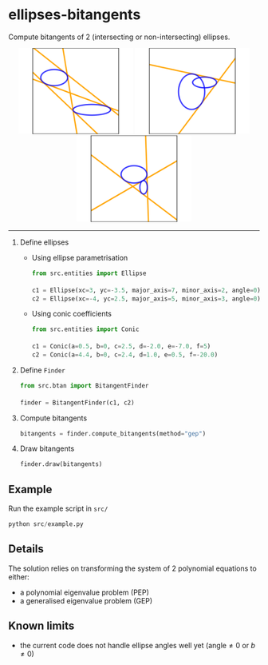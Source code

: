# ellipses-bitangents
Compute bitangents of 2 (intersecting or non-intersecting) ellipses.

<p align="center">
    <img src="img/fig1.svg" width="230" height="" />
    <img src="img/fig2.svg" width="230" height="" />
<img src="img/fig3.svg" width="230" height="" />
</p>

---


1. Define ellipses
   - Using ellipse parametrisation
      ```python
     from src.entities import Ellipse
     
      c1 = Ellipse(xc=3, yc=-3.5, major_axis=7, minor_axis=2, angle=0).to_conic()
      c2 = Ellipse(xc=-4, yc=2.5, major_axis=5, minor_axis=3, angle=0).to_conic()
      ```
   - Using conic coefficients
      ```python
     from src.entities import Conic
     
      c1 = Conic(a=0.5, b=0, c=2.5, d=-2.0, e=-7.0, f=5)
      c2 = Conic(a=4.4, b=0, c=2.4, d=1.0, e=0.5, f=-20.0)
      ```

2. Define `Finder`
   ```python
   from src.btan import BitangentFinder
   
   finder = BitangentFinder(c1, c2)
   ```

3. Compute bitangents
   ```python
   bitangents = finder.compute_bitangents(method="gep")
   ```

4. Draw bitangents
   ```python
   finder.draw(bitangents)
   ```


## Example
Run the example script in `src/`
```python
python src/example.py
```

## Details
The solution relies on transforming the system of 2 polynomial equations to either:
- a polynomial eigenvalue problem (PEP)
- a generalised eigenvalue problem (GEP)

## Known limits
- the current code does not handle ellipse angles well yet ($\text{angle} \neq 0$ or $b \neq 0$)
